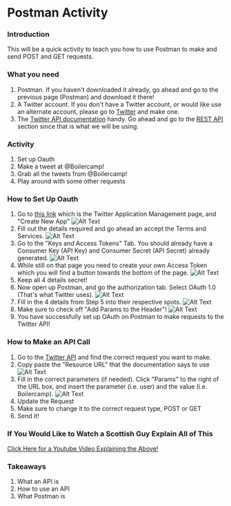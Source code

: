# Postman Activity

### Introduction
 This will be a quick activity to teach you how to use Postman to make and send POST and GET requests.  

### What you need
 1. Postman.  If you haven't downloaded it already, go ahead and go to the previous page (Postman) and download it there!
 2. A Twitter account.  If you don't have a Twitter account, or would like use an alternate account, please go to [Twitter](https://twitter.com) and make one.
 3. The [Twitter API documentation](https://dev.twitter.com/overview/documentation) handy.  Go ahead and go to the [REST API](https://dev.twitter.com/rest/public) section since that is what we will be using.

### Activity
1. Set up Oauth
2. Make a tweet at @Boilercamp!
3. Grab all the tweets from @Boilercamp!
4. Play around with some other requests

### How to Set Up Oauth
1.  Go to [this link](apps.twitter.com) which is the Twitter Application Management page, and "Create New App"
![Alt Text](http://i.imgur.com/MJ1Omuw.png)
2.  Fill out the details required and go ahead an accept the Terms and Services.
![Alt Text](http://i.imgur.com/IZVFP5z.png)
3.  Go to the "Keys and Access Tokens" Tab.  You should already have a Consumer Key (API Key) and Consumer Secret (API Secret) already generated.
![Alt Text](http://i.imgur.com/GAZpuPy.png)
4.  While still on that page you need to create your own Access Token which you will find a button towards the bottom of the page.
![Alt Text](http://i.imgur.com/9yso6tdg.png)
5.  Keep all 4 details secret!  
6.  Now open up Postman, and go the authorization tab.  Select OAuth 1.0 (That's what Twitter uses).
![Alt Text](http://i.imgur.com/spkJxC7g.png)
7.  Fill in the 4 details from Step 5 into their respective spots.
![Alt Text](http://i.imgur.com/lvScLkLg.png)
8.  Make sure to check off "Add Params to the Header"!
![Alt Text](http://i.imgur.com/NMAiX47.png)
9.  You have successfully set up OAuth on Postman to make requests to the Twitter API!

### How to Make an API Call
1.  Go to the [Twitter API](dev.twitter.com) and find the correct request you want to make.
2.  Copy paste the "Resource URL" that the documentation says to use
![Alt Text](http://i.imgur.com/VmiAfa6.png)
3.  Fill in the correct parameters (if needed).  Click "Params" to the right of the URL box, and insert the parameter (i.e. user) and the value (i.e. Boilercamp).
![Alt Text](http://i.imgur.com/FLWgUXI.png)
4.  Update the Request
5.  Make sure to change it to the correct request type, POST or GET
6.  Send it!

### If You Would Like to Watch a Scottish Guy Explain All of This
[Click Here for a Youtube Video Explaining the Above!](https://www.youtube.com/watch?v=fhPb6ocUz_k)

### Takeaways
1. What an API is
2. How to use an API
3. What Postman is